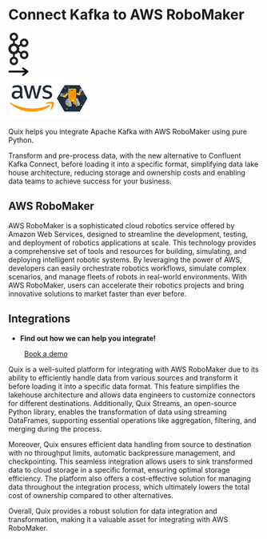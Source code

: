 # Connect Kafka to AWS RoboMaker

<div class="connect-images cards blog-grid-card" markdown>
<div>
<img src="../images/kafka_logo.png" width="40px" />
</div>
<div>
<img src="../images/arrow.svg" width="40px" />
</div>
<div>
<img src="./images/aws-robomaker_1.jpg" />
</div>
</div>

Quix helps you integrate Apache Kafka with AWS RoboMaker using pure Python.

Transform and pre-process data, with the new alternative to Confluent Kafka Connect, before loading it into a specific format, simplifying data lake house architecture, reducing storage and ownership costs and enabling data teams to achieve success for your business.

## AWS RoboMaker

AWS RoboMaker is a sophisticated cloud robotics service offered by Amazon Web Services, designed to streamline the development, testing, and deployment of robotics applications at scale. This technology provides a comprehensive set of tools and resources for building, simulating, and deploying intelligent robotic systems. By leveraging the power of AWS, developers can easily orchestrate robotics workflows, simulate complex scenarios, and manage fleets of robots in real-world environments. With AWS RoboMaker, users can accelerate their robotics projects and bring innovative solutions to market faster than ever before.

## Integrations

<div class="grid cards" markdown>

- __Find out how we can help you integrate!__

    <a class="md-button md-button--primary" href="https://share.hsforms.com/1iW0TmZzKQMChk0lxd_tGiw4yjw2?__hstc=175542013.2303933fbd746c0ac86d9ccbe9bc9100.1728383268831.1729603416735.1729620918855.31&__hssc=175542013.1.1729620918855&__hsfp=2132701734" target="_blank" style="margin:.5rem;">Book a demo</a>

</div>


Quix is a well-suited platform for integrating with AWS RoboMaker due to its ability to efficiently handle data from various sources and transform it before loading it into a specific data format. This feature simplifies the lakehouse architecture and allows data engineers to customize connectors for different destinations. Additionally, Quix Streams, an open-source Python library, enables the transformation of data using streaming DataFrames, supporting essential operations like aggregation, filtering, and merging during the process.

Moreover, Quix ensures efficient data handling from source to destination with no throughput limits, automatic backpressure management, and checkpointing. This seamless integration allows users to sink transformed data to cloud storage in a specific format, ensuring optimal storage efficiency. The platform also offers a cost-effective solution for managing data throughout the integration process, which ultimately lowers the total cost of ownership compared to other alternatives.

Overall, Quix provides a robust solution for data integration and transformation, making it a valuable asset for integrating with AWS RoboMaker.

